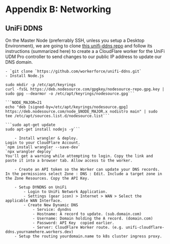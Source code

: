 # Appendix B: Networking

## UniFi DDNS  
  
On the Master Node (preferrably SSH, unless you setup a Desktop Environment), we are going to clone [this unifi-ddns repo](https://github.com/workerforce/unifi-ddns) and follow its instructions (summarized here) to create a a CloudFlare worker for the UniFi UDM Pro controller to send changes to our public IP address to update our DNS domain.  

    - `git clone `https://github.com/workerforce/unifi-ddns.git`  
    - Install Node.js  
```sudo apt-get update && sudo apt-get install -y ca-certificates curl gnupg
sudo mkdir -p /etc/apt/keyrings  
curl -fsSL https://deb.nodesource.com/gpgkey/nodesource-repo.gpg.key | sudo gpg --dearmor -o /etc/apt/keyrings/nodesource.gpg```  

```NODE_MAJOR=21  
echo "deb [signed-by=/etc/apt/keyrings/nodesource.gpg] https://deb.nodesource.com/node_$NODE_MAJOR.x nodistro main" | sudo tee /etc/apt/sources.list.d/nodesource.list```  

```sudo apt-get update  
sudo apt-get install nodejs -y```  

    - Install wrangler & deploy. 
Login to your CloudFlare Account.  
`npm install wrangler --save-dev`  
`npx wrangler deploy`  
You'll get a warning while attempting to login. Copy the link and paste it into a browser tab. Allow access to the worker.  
  
    - Create an API token so the Worker can update your DNS records. In the permissions select Zone : DNS : Edit. Include a target zone in the Zone Resources. Copy the API Key.
    
    - Setup DYNDNS on UniFi
        - Login to UniFi Network Application.
        - Settings (gear icon) > Internet > WAN > Select the applicable WAN Interface.
        - Create New Dynamic DNS
            - Service: dyndns
            - Hostname: A record to update. (sub.domain.com)
            - Username: Domain holding the A record. (domain.com)
            - Password: API Key  copied earlier.
            - Server: CloudFlare Worker route. (e.g. unifi-cloudflare-ddns.yournamehere.workers.dev)
    - Setup the routing yourdomain.name to k8s cluster ingress proxy.